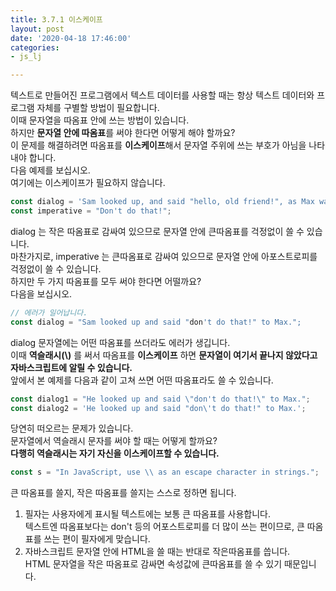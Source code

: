```yaml
---
title: 3.7.1 이스케이프
layout: post
date: '2020-04-18 17:46:00'
categories:
- js_lj

---
```


텍스트로 만들어진 프로그램에서 텍스트 데이터를 사용할 때는 항상 텍스트 데이터와 프로그램 자체를 구별할 방법이 필요합니다.  
이때 문자열을 따옴표 안에 쓰는 방법이 있습니다.  
하지만 **문자열 안에 따옴표**를 써야 한다면 어떻게 해야 할까요?  
이 문제를 해결하려면 따옴표를 **이스케이프**해서 문자열 주위에 쓰는 부호가 아님을 나타내야 합니다.  
다음 예제를 보십시오.  
여기에는 이스케이프가 필요하지 않습니다.

```javascript
const dialog = 'Sam looked up, and said "hello, old friend!", as Max walked in.';
const imperative = "Don't do that!";
```

dialog 는 작은 따옴표로 감싸여 있으므로 문자열 안에 큰따옴표를 걱정없이 쓸 수 있습니다.  
마찬가지로, imperative 는 큰따옴표로 감싸여 있으므로 문자열 안에 아포스트로피를 걱정없이 쓸 수 있습니다.  
하지만 두 가지 따옴표를 모두 써야 한다면 어떨까요?  
다음을 보십시오.

```javascript
// 에러가 일어납니다.
const dialog = "Sam looked up and said "don't do that!" to Max.";
```

dialog 문자열에는 어떤 따옴표를 쓰더라도 에러가 생깁니다.  
이때 **역슬래시(\\)** 를 써서 따옴표를 **이스케이프** 하면 **문자열이 여기서 끝나지 않았다고 자바스크립트에 알릴 수 있습니다.**  
앞에서 본 예제를 다음과 같이 고쳐 쓰면 어떤 따옴표라도 쓸 수 있습니다.

```javascript
const dialog1 = "He looked up and said \"don't do that!\" to Max.";
const dialog2 = 'He looked up and said "don\'t do that!" to Max.';
```

당연히 떠오르는 문제가 있습니다.  
문자열에서 역슬래시 문자를 써야 할 때는 어떻게 할까요?  
**다행히 역슬래시는 자기 자신을 이스케이프할 수 있습니다.**

```javascript
const s = "In JavaScript, use \\ as an escape character in strings.";
```

큰 따옴표를 쓸지, 작은 따옴표를 쓸지는 스스로 정하면 됩니다.  
1. 필자는 사용자에게 표시될 텍스트에는 보통 큰 따옴표를 사용합니다.  
텍스트엔 따옴표보다는 don't 등의 어포스트로피를 더 많이 쓰는 편이므로, 큰 따옴표를 쓰는 편이 필자에게 맞습니다.  
2. 자바스크립트 문자열 안에 HTML을 쓸 때는 반대로 작은따옴표를 씁니다.  
HTML 문자열을 작은 따옴표로 감싸면 속성값에 큰따옴표를 쓸 수 있기 때문입니다.